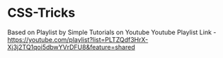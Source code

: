 # CSS-Tricks
Based on Playlist by Simple Tutorials on Youtube
Youtube Playlist Link - https://youtube.com/playlist?list=PLTZQdf3HrX-Xj3j2TQ1qoi5dbwYVrDFU8&feature=shared
